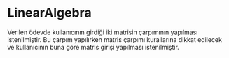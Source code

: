 # LinearAlgebra

Verilen ödevde kullanıcının girdiği iki matrisin çarpımının yapılması istenilmiştir. Bu çarpım yapılırken matris çarpımı kurallarına dikkat edilecek ve kullanıcının buna göre matris girişi yapılması istenilmiştir.
